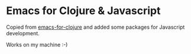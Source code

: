 # Emacs for Clojure & Javascript

Copied from [emacs-for-clojure](https://github.com/flyingmachine/emacs-for-clojure) and added some packages for Javascript development.

Works on my machine :-)